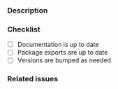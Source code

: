 ### Description

<!--
  Please describe the contents of the PR in a few sentences / bullet points.
-->

### Checklist

<!--
  Please make sure all these items are done / not needed and tick the boxes
  accordingly.
-->

- [ ] Documentation is up to date
- [ ] Package exports are up to date
- [ ] Versions are bumped as needed

### Related issues

<!--
Please add any and all related issues or N/A for none
-->
